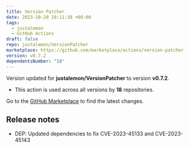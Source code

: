 ```yaml
---
title: Version Patcher
date: 2023-10-20 19:11:38 +00:00
tags:
  - justalemon
  - GitHub Actions
draft: false
repo: justalemon/VersionPatcher
marketplace: https://github.com/marketplace/actions/version-patcher
version: v0.7.2
dependentsNumber: "18"
---
```



Version updated for **justalemon/VersionPatcher** to version **v0.7.2**.
- This action is used across all versions by **18** repositories.

Go to the [GitHub Marketplace](https://github.com/marketplace/actions/version-patcher) to find the latest changes.

## Release notes

* DEP: Updated dependencies to fix CVE-2023-45133 and CVE-2023-45143

